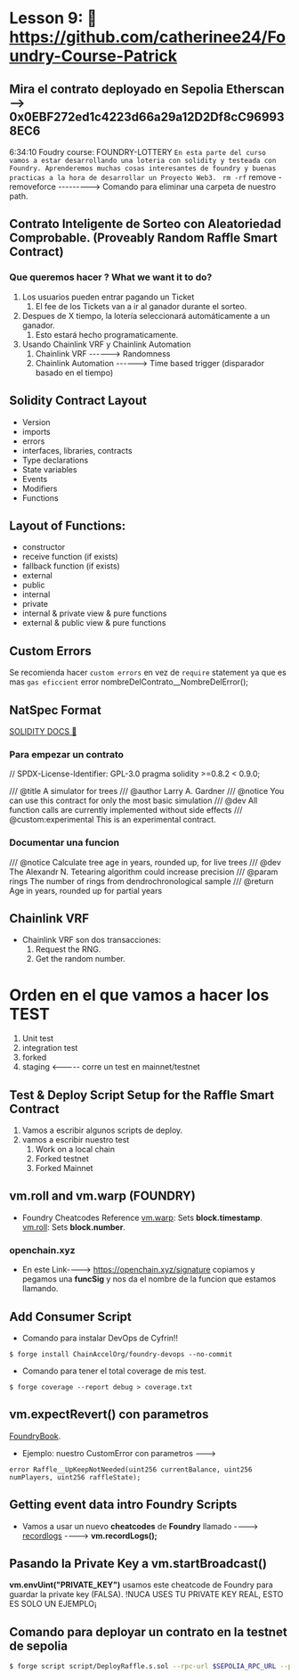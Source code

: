 # Lesson 9: 🤩 https://github.com/catherinee24/Foundry-Course-Patrick
## Mira el contrato deployado en Sepolia Etherscan --> 0x0EBF272ed1c4223d66a29a12D2Df8cC969938EC6 
6:34:10
Foudry course: FOUNDRY-LOTTERY
`En esta parte del curso vamos a estar desarrollando una loteria con solidity y testeada con Foundry. Aprenderemos muchas cosas interesantes de foundry y buenas practicas a la hora de desarrollar un Proyecto Web3. `
`rm -rf` remove -removeforce ---------> Comando para eliminar una carpeta de nuestro path.

## Contrato Inteligente de Sorteo con Aleatoriedad Comprobable. (Proveably Random Raffle Smart Contract)

### Que queremos hacer ? What we want it to do?

1. Los usuarios pueden entrar pagando un Ticket
   1. El fee de los Tickets van a ir al ganador durante el sorteo.
2. Despues de X tiempo, la lotería seleccionará automáticamente a un ganador.
   1. Esto estará hecho programaticamente.
3. Usando Chainlink VRF y Chainlink Automation
   1. Chainlink VRF ------> Randomness
   2. Chainlink Automation ------> Time based trigger (disparador basado en el tiempo)

## Solidity Contract Layout

- Version
- imports
- errors
- interfaces, libraries, contracts
- Type declarations
- State variables
- Events
- Modifiers
- Functions

## Layout of Functions:

- constructor
- receive function (if exists)
- fallback function (if exists)
- external
- public
- internal
- private
- internal & private view & pure functions
- external & public view & pure functions

## Custom Errors

Se recomienda hacer `custom errors` en vez de `require` statement ya que es mas `gas eficcient`
error nombreDelContrato\_\_NombreDelError();

## NatSpec Format

[SOLIDITY DOCS 🫡](https://docs.soliditylang.org/en/v0.8.21/natspec-format.html)

### Para empezar un contrato

// SPDX-License-Identifier: GPL-3.0
pragma solidity >=0.8.2 < 0.9.0;

/// @title A simulator for trees
/// @author Larry A. Gardner
/// @notice You can use this contract for only the most basic simulation
/// @dev All function calls are currently implemented without side effects
/// @custom:experimental This is an experimental contract.

### Documentar una funcion

/// @notice Calculate tree age in years, rounded up, for live trees
/// @dev The Alexandr N. Tetearing algorithm could increase precision
/// @param rings The number of rings from dendrochronological sample
/// @return Age in years, rounded up for partial years

## Chainlink VRF

- Chainlink VRF son dos transacciones:
  1. Request the RNG.
  2. Get the random number.

# Orden en el que vamos a hacer los TEST

1. Unit test
2. integration test
3. forked
4. staging <----- corre un test en mainnet/testnet

## Test & Deploy Script Setup for the Raffle Smart Contract

1. Vamos a escribir algunos scripts de deploy.
2. vamos a escribir nuestro test
   1. Work on a local chain
   2. Forked testnet
   3. Forked Mainnet

## vm.roll and vm.warp (FOUNDRY)

- Foundry Cheatcodes Reference
  [vm.warp](https://book.getfoundry.sh/cheatcodes/warp?highlight=vm.warp#examples): Sets **block.timestamp**.
  [vm.roll](https://book.getfoundry.sh/cheatcodes/roll?highlight=vm.roll#examples): Sets **block.number**.

### openchain.xyz

- En este Link----> https://openchain.xyz/signature copiamos y pegamos una **funcSig** y nos da el nombre de la funcion que estamos llamando.

## Add Consumer Script

- Comando para instalar DevOps de Cyfrin!!

```shell
$ forge install ChainAccelOrg/foundry-devops --no-commit
```

- Comando para tener el total coverage de mis test.

```shell
$ forge coverage --report debug > coverage.txt
```

## vm.expectRevert() con parametros

[FoundryBook](https://book.getfoundry.sh/cheatcodes/expect-revert?highlight=expectRevert#examples).

- Ejemplo: nuestro CustomError con parametros --->

```solidity
error Raffle__UpKeepNotNeeded(uint256 currentBalance, uint256 numPlayers, uint256 raffleState);
```

## Getting event data intro Foundry Scripts

- Vamos a usar un nuevo **cheatcodes** de **Foundry** llamado ----> [recordlogs](https://book.getfoundry.sh/cheatcodes/record-logs?highlight=recordLogs#recordlogs) ----> **vm.recordLogs();**

## Pasando la Private Key a vm.startBroadcast()

**vm.envUint("PRIVATE_KEY")** usamos este cheatcode de Foundry para guardar la private key (FALSA).
!NUCA USES TU PRIVATE KEY REAL, ESTO ES SOLO UN EJEMPLO¡

## Comando para deployar un contrato en la testnet de sepolia
```bash	
$ forge script script/DeployRaffle.s.sol --rpc-url $SEPOLIA_RPC_URL --private-key $PRIVATE_KEY --broadcast --verify --etherscan-api-key $ETHERSCAN_API_KEY
```
